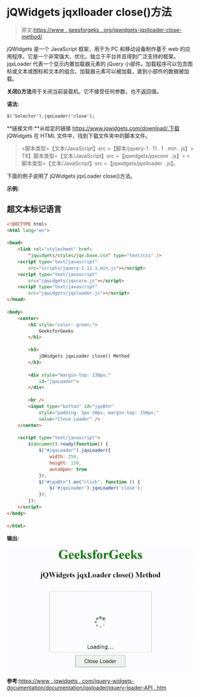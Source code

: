 # jQWidgets jqxlloader close()方法

> 原文:[https://www . geesforgeks . org/jqwidgets-jqxlloader-close-method/](https://www.geeksforgeeks.org/jqwidgets-jqxloader-close-method/)

jQWidgets 是一个 JavaScript 框架，用于为 PC 和移动设备制作基于 web 的应用程序。它是一个非常强大、优化、独立于平台并且得到广泛支持的框架。jqxLoader 代表一个显示内置加载器元素的 jQuery 小部件。加载程序可以包含图标或文本或图标和文本的组合。加载器元素可以被加载，直到小部件的数据被加载。

**关闭()方法**用于关闭当前装载机。它不接受任何参数，也不返回值。

**语法:**

```html
$('Selector').jqxLoader('close');
```

**链接文件:**从给定的链接 https://www.jqwidgets.com/download/.下载 jQWidgets 在 HTML 文件中，找到下载文件夹中的脚本文件。

> <link rel="”stylesheet”" href="”jqwidgets/styles/jqx.base.css”" type="”text/css”">
> <脚本类型=【文本/JavaScript】src =【脚本/jquery-1 . 11 . 1 . min . js】></脚本>
> T8】脚本类型=【文本/JavaScript】src =【jqwidgets/jqxcore . js】></脚本>
> <脚本类型=【文本/JavaScript】src =【jqwidgets/jqxlloader . js】。

下面的例子说明了 jQWidgets jqxLoader close()方法。

**示例:**

## 超文本标记语言

```html
<!DOCTYPE html>
<html lang="en">

<head>
    <link rel="stylesheet" href=
        "jqwidgets/styles/jqx.base.css" type="text/css" />
    <script type="text/javascript" 
        src="scripts/jquery-1.11.1.min.js"></script>
    <script type="text/javascript" 
        src="jqwidgets/jqxcore.js"></script>
    <script type="text/javascript" 
        src="jqwidgets/jqxloader.js"></script>
</head>

<body>
    <center>
        <h1 style="color: green;">
            GeeksforGeeks
        </h1>

        <h3>
            jQWidgets jqxLoader close() Method
        </h3>

        <div style="margin-top: 130px;" 
            id="jqxLoader">
        </div>

        <br />
        <input type="button" id="jqxBtn" 
            style="padding: 5px 20px; margin-top: 150px;" 
            value="Close Loader" />
    </center>

    <script type="text/javascript">
        $(document).ready(function() {
            $("#jqxLoader").jqxLoader({
                width: 250,
                height: 150,
                autoOpen: true
            });
            $("#jqxBtn").on("click", function () {
                $('#jqxLoader').jqxLoader('close');
            });
        });
    </script>
</body>

</html>
```

**输出:**

![](img/c5febadc3d4a3a273f3b8c6599bdc7e6.png)

**参考:**[https://www . jqwidgets . com/jquery-widgets-documentation/documentation/jqxloader/jquery-loader-API . htm](https://www.jqwidgets.com/jquery-widgets-documentation/documentation/jqxloader/jquery-loader-api.htm)